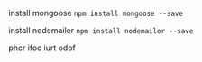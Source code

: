 install mongoose
`npm install mongoose --save`

install nodemailer
`npm install nodemailer --save`

phcr ifoc iurt odof